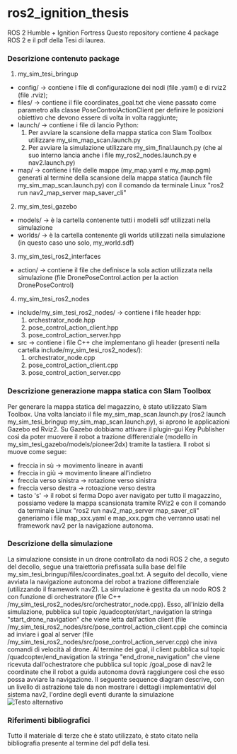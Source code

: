 # ros2_ignition_thesis
ROS 2 Humble + Ignition Fortress
Questo repository contiene 4 package ROS 2 e il pdf della Tesi di laurea.
### Descrizione contenuto package
1. my_sim_tesi_bringup
  * config/ -> contiene i file di configurazione dei nodi (file .yaml) e di rviz2 (file .rviz);
  * files/ -> contiene il file coordinates_goal.txt che viene passato come parametro alla classe PoseControlActionClient per definire le posizioni obiettivo che devono essere di volta in volta raggiunte;
  * launch/ -> contiene i file di lancio Python:
    1. Per avviare la scansione della mappa statica con Slam Toolbox utilizzare my_sim_map_scan.launch.py
    2. Per avviare la simulazione utilizzare my_sim_final.launch.py (che al suo interno lancia anche i file my_ros2_nodes.launch.py e nav2.launch.py)
  * map/ -> contiene i file delle mappe (my_map.yaml e my_map.pgm) generati al termine della scansione della mappa statica (launch file my_sim_map_scan.launch.py) con il comando da terminale Linux "ros2 run nav2_map_server map_saver_cli"
2. my_sim_tesi_gazebo
  * models/ -> è la cartella contenente tutti i modelli sdf utilizzati nella simulazione
  * worlds/ -> è la cartella contenente gli worlds utilizzati nella simulazione (in questo caso uno solo, my_world.sdf) 
3. my_sim_tesi_ros2_interfaces
  * action/ -> contiene il file che definisce la sola action utilizzata nella simulazione (file DronePoseControl.action per la action DronePoseControl)
4. my_sim_tesi_ros2_nodes
  * include/my_sim_tesi_ros2_nodes/ -> contiene i file header hpp:
    1. orchestrator_node.hpp
    2. pose_control_action_client.hpp
    3. pose_control_action_server.hpp
  * src -> contiene i file C++ che implementano gli header (presenti nella cartella include/my_sim_tesi_ros2_nodes/):
    1. orchestrator_node.cpp
    2. pose_control_action_client.cpp
    3. pose_control_action_server.cpp
### Descrizione generazione mappa statica con Slam Toolbox
Per generare la mappa statica del magazzino, è stato utilizzato Slam Toolbox. Una volta lanciato il file my_sim_map_scan.launch.py (ros2 launch my_sim_tesi_bringup my_sim_map_scan.launch.py), si aprono le applicazioni Gazebo ed Rviz2. Su Gazebo dobbiamo attivare il plugin-gui Key Publisher così da poter muovere il robot a trazione differenziale (modello in my_sim_tesi_gazebo/models/pioneer2dx) tramite la tastiera.
Il robot si muove come segue:
* freccia in sù -> movimento lineare in avanti
* freccia in giù -> movimento lineare all'indietro
* freccia verso sinistra -> rotazione verso sinistra
* freccia verso destra -> rotoazione verso destra
* tasto 's' -> il robot si ferma
Dopo aver navigato per tutto il magazzino, possiamo vedere la mappa scansionata tramite RViz2 e con il comando da terminale Linux "ros2 run nav2_map_server map_saver_cli" generiamo i file map_xxx.yaml e map_xxx.pgm che verranno usati nel framework nav2 per la navigazione autonoma.
### Descrizione della simulazione
La simulazione consiste in un drone controllato da nodi ROS 2 che, a seguto del decollo, segue una traiettoria prefissata sulla base del file my_sim_tesi_bringup/files/coordinates_goal.txt. A seguito del decollo, viene avviata la navigazione autonoma del robot a trazione differenziale (utilizzando il framework nav2).
La simulazione è gestita da un nodo ROS 2 con funzione di orchestratore (file C++ /my_sim_tesi_ros2_nodes/src/orchestrator_node.cpp). Esso, all'inizio della simulazione, pubblica sul topic /quadcopter/start_navigation la stringa "start_drone_navigation" che viene letta dall'action client (file /my_sim_tesi_ros2_nodes/src/pose_control_action_client.cpp) che comincia ad inviare i goal al server (file /my_sim_tesi_ros2_nodes/src/pose_control_action_server.cpp) che iniva comandi di velocità al drone. Al termine dei goal, il client pubblica sul topic /quadcopter/end_navigation la stringa "end_drone_navigation" che viene ricevuta dall'ochestratore che pubblica sul topic /goal_pose di nav2 le coordinate che il robot a guida autonoma dovrà raggiungere così che esso possa avviare la navigazione.
Il seguente sequence diagram descrive, con un livello di astrazione tale da non mostrare i dettagli implementativi del sistema nav2, l'ordine degli eventi durante la simulazione
![Testo alternativo]()
### Riferimenti bibliografici
Tutto il materiale di terze che è stato utilizzato, è stato citato nella bibliografia presente al termine del pdf della tesi.
